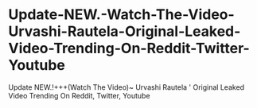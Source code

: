 # Update-NEW.-Watch-The-Video-Urvashi-Rautela-Original-Leaked-Video-Trending-On-Reddit-Twitter-Youtube
Update NEW.!+++(Watch The Video)~ Urvashi Rautela ' Original Leaked Video Trending  On Reddit, Twitter, Youtube
